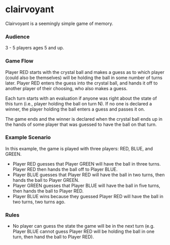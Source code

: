 # clairvoyant
Clairvoyant is a seemingly simple game of memory.

### Audience
3 - 5 players ages 5 and up.

### Game Flow
Player RED starts with the crystal ball and makes a guess as to which player (could also be themselves) will be holding the ball in some number of turns later. Player RED enters the guess into the crystal ball, and hands it off to another player of their choosing, who also makes a guess.

Each turn starts with an evaluation if anyone was right about the state of this turn (i.e., player holding the ball on turn N). If no one is declared a winner, the player holding the ball enters a guess and passes it on.

The game ends and the winner is declared when the crystal ball ends up in the hands of some player that was guessed to have the ball on that turn.

### Example Scenario
In this example, the game is played with three players: RED, BLUE, and GREEN.
- Player RED guesses that Player GREEN will have the ball in three turns. Player RED then hands the ball off to Player BLUE.
- Player BLUE guesses that Player RED will have the ball in two turns, then hands the ball to Player GREEN.
- Player GREEN guesses that Player BLUE will have the ball in five turns, then hands the ball to Player RED.
- Player BLUE wins because they guessed Player RED will have the ball in two turns, two turns ago.

### Rules
- No player can guess the state the game will be in the next turn (e.g. Player BLUE cannot guess Player RED will be holding the ball in one turn, then hand the ball to Player RED).
